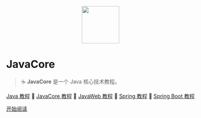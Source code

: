<div align="center"><img width="100px" src="http://dunwu.test.upcdn.net/common/logo/zp.png" /></div>

# JavaCore

> ☕ **JavaCore** 是一个 Java 核心技术教程。

[Java 教程](https://dunwu.github.io/java-tutorial/) 🔹 [JavaCore 教程](https://dunwu.github.io/javacore/) 🔹 [JavaWeb 教程](https://dunwu.github.io/javaweb/) 🔹 [Spring 教程](https://dunwu.github.io/spring-tutorial/) 🔹 [Spring Boot 教程](https://dunwu.github.io/spring-boot-tutorial/)  

[开始阅读](README.md)

